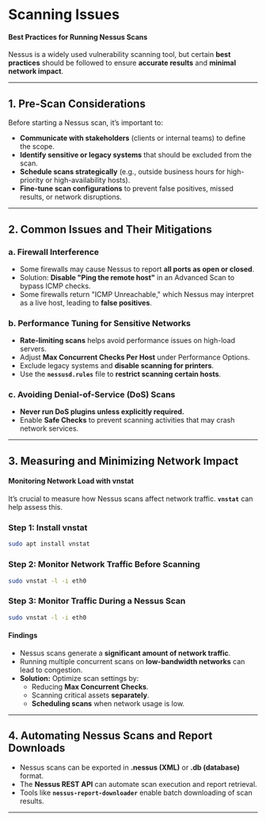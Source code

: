 # Scanning Issues

#### **Best Practices for Running Nessus Scans**

Nessus is a widely used vulnerability scanning tool, but certain **best practices** should be followed to ensure **accurate results** and **minimal network impact**.

***

## **1. Pre-Scan Considerations**

Before starting a Nessus scan, it’s important to:

* **Communicate with stakeholders** (clients or internal teams) to define the scope.
* **Identify sensitive or legacy systems** that should be excluded from the scan.
* **Schedule scans strategically** (e.g., outside business hours for high-priority or high-availability hosts).
* **Fine-tune scan configurations** to prevent false positives, missed results, or network disruptions.

***

## **2. Common Issues and Their Mitigations**

### **a. Firewall Interference**

* Some firewalls may cause Nessus to report **all ports as open or closed**.
* Solution: **Disable "Ping the remote host"** in an Advanced Scan to bypass ICMP checks.
* Some firewalls return "ICMP Unreachable," which Nessus may interpret as a live host, leading to **false positives**.

### **b. Performance Tuning for Sensitive Networks**

* **Rate-limiting scans** helps avoid performance issues on high-load servers.
* Adjust **Max Concurrent Checks Per Host** under Performance Options.
* Exclude legacy systems and **disable scanning for printers**.
* Use the **`nessusd.rules`** file to **restrict scanning certain hosts**.

### **c. Avoiding Denial-of-Service (DoS) Scans**

* **Never run DoS plugins unless explicitly required.**
* Enable **Safe Checks** to prevent scanning activities that may crash network services.

***

## **3. Measuring and Minimizing Network Impact**

#### **Monitoring Network Load with vnstat**

It’s crucial to measure how Nessus scans affect network traffic. **`vnstat`** can help assess this.

### **Step 1: Install vnstat**

```bash
sudo apt install vnstat
```

### **Step 2: Monitor Network Traffic Before Scanning**

```bash
sudo vnstat -l -i eth0
```

### **Step 3: Monitor Traffic During a Nessus Scan**

```bash
sudo vnstat -l -i eth0
```

#### **Findings**

* Nessus scans generate a **significant amount of network traffic**.
* Running multiple concurrent scans on **low-bandwidth networks** can lead to congestion.
* **Solution:** Optimize scan settings by:
  * Reducing **Max Concurrent Checks**.
  * Scanning critical assets **separately**.
  * **Scheduling scans** when network usage is low.

***

## **4. Automating Nessus Scans and Report Downloads**

* Nessus scans can be exported in **.nessus (XML)** or **.db (database)** format.
* The **Nessus REST API** can automate scan execution and report retrieval.
* Tools like **`nessus-report-downloader`** enable batch downloading of scan results.

***
